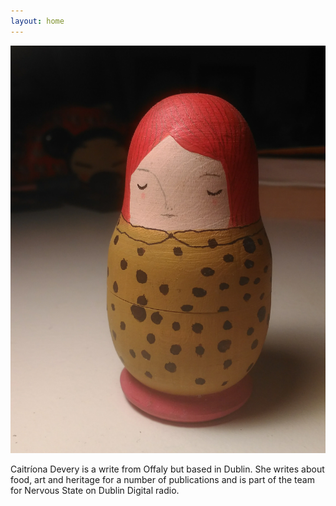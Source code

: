 ```yaml
---
layout: home
---
```


![Pint Caitríona](image/russian_doll.jpg "Caitríona Devery")

Caitríona Devery is a write from Offaly but based in Dublin. She writes about food, art and heritage for a number of publications and is part of the team for Nervous State on Dublin Digital radio. 